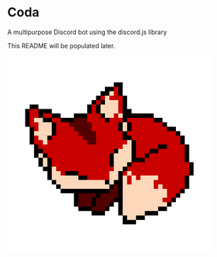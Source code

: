 # Coda
A multipurpose Discord bot using the discord.js library

This README will be populated later.

![Coda](/res/avatar.png)